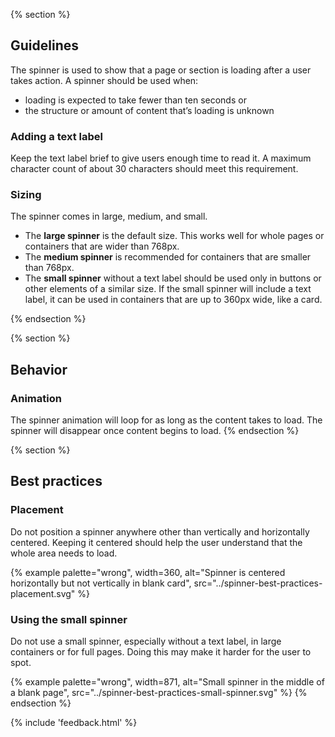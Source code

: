 {% section %}
## Guidelines

The spinner is used to show that a page or section is loading after a user takes action. A spinner should be used when:

<ul>
    <li>loading is expected to take fewer than ten seconds or</li>
    <li>the structure or amount of content that’s loading is unknown</li>
</ul>

### Adding a text label

Keep the text label brief to give users enough time to read it. A maximum character count of about 30 characters should meet this requirement.

### Sizing

The spinner comes in large, medium, and small.

<ul>
    <li>The <strong>large spinner</strong> is the default size. This works well for whole pages or containers that are wider than 768px.</li>
    <li>The <strong>medium spinner</strong> is recommended for containers that are smaller than 768px.</li>
    <li>The <strong>small spinner</strong> without a text label should be used only in buttons or other elements of a similar size. If the small spinner will include a text label, it can be used in containers that are up to 360px wide, like a card.</li>
</ul>
{% endsection %}

{% section %}
## Behavior

### Animation

The spinner animation will loop for as long as the content takes to load. The spinner will disappear once content begins to load.
{% endsection %}

{% section %}
## Best practices

### Placement

Do not position a spinner anywhere other than vertically and horizontally centered. Keeping it centered should help the user understand that the whole area needs to load.

{% example palette="wrong",
           width=360,
           alt="Spinner is centered horizontally but not vertically in blank card",
           src="../spinner-best-practices-placement.svg" %}

### Using the small spinner

Do not use a small spinner, especially without a text label, in large containers or for full pages. Doing this may make it harder for the user to spot.

{% example palette="wrong",
           width=871,
           alt="Small spinner in the middle of a blank page",
           src="../spinner-best-practices-small-spinner.svg" %}
{% endsection %}

{% include 'feedback.html' %}